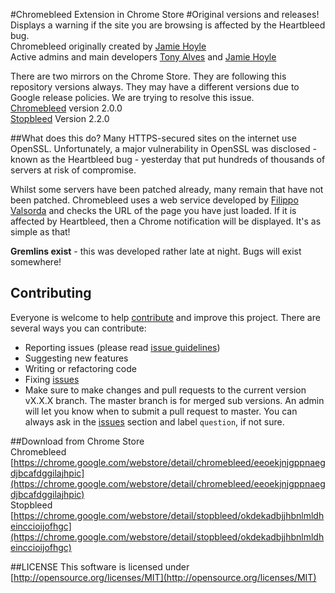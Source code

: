 #Chromebleed Extension in Chrome Store
#Original versions and releases!
Displays a warning if the site you are browsing is affected by the Heartbleed bug.  
Chromebleed originally created by [Jamie Hoyle](https://twitter.com/mightyshakerjnr)  
Active admins and main developers [Tony Alves](https://twitter.com/3_alves) and [Jamie Hoyle](https://twitter.com/mightyshakerjnr)  

There are two mirrors on the Chrome Store.  They are following this repository versions always.  They may have a different versions due to Google release policies.  We are trying to resolve this issue.  
[Chromebleed](https://chrome.google.com/webstore/detail/chromebleed/eeoekjnjgppnaegdjbcafdggilajhpic) version 2.0.0  
[Stopbleed](https://chrome.google.com/webstore/detail/stopbleed/okdekadbjjhbnlmldheinccioijofhgc) Version 2.2.0  

##What does this do?
Many HTTPS-secured sites on the internet use OpenSSL. Unfortunately, a major vulnerability in OpenSSL was disclosed - known as the Heartbleed bug - yesterday that put hundreds of thousands of servers at risk of compromise.  

Whilst some servers have been patched already, many remain that have not been patched. Chromebleed uses a web service developed by [Filippo Valsorda](https://filippo.io/Heartbleed/) and checks the URL of the page you have just loaded. If it is affected by Heartbleed, then a Chrome notification will be displayed. It's as simple as that!  

**Gremlins exist** - this was developed rather late at night. Bugs will exist somewhere!  

## Contributing

Everyone is welcome to help [contribute](CONTRIBUTING.md) and improve this project. There are several ways you can contribute:

* Reporting issues (please read [issue guidelines](https://github.com/necolas/issue-guidelines))
* Suggesting new features
* Writing or refactoring code
* Fixing [issues](https://github.com/StopBleed/chromebleed/issues)
* Make sure to make changes and pull requests to the current version vX.X.X branch.  The master branch is for merged sub versions.  An admin will let you know when to submit a pull request to master. You can always ask in the [issues](https://github.com/StopBleed/chromebleed/issues) section and label `question`, if not sure.
 
##Download from Chrome Store  
Chromebleed [https://chrome.google.com/webstore/detail/chromebleed/eeoekjnjgppnaegdjbcafdggilajhpic](https://chrome.google.com/webstore/detail/chromebleed/eeoekjnjgppnaegdjbcafdggilajhpic)  
Stopbleed [https://chrome.google.com/webstore/detail/stopbleed/okdekadbjjhbnlmldheinccioijofhgc](https://chrome.google.com/webstore/detail/stopbleed/okdekadbjjhbnlmldheinccioijofhgc)

##LICENSE
This software is licensed under [http://opensource.org/licenses/MIT](http://opensource.org/licenses/MIT)
